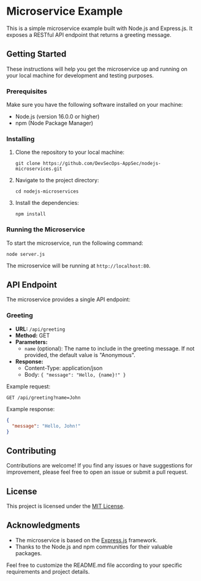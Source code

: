 # Microservice Example

This is a simple microservice example built with Node.js and Express.js. It exposes a RESTful API endpoint that returns a greeting message.

## Getting Started

These instructions will help you get the microservice up and running on your local machine for development and testing purposes.

### Prerequisites

Make sure you have the following software installed on your machine:

- Node.js (version 16.0.0 or higher)
- npm (Node Package Manager)

### Installing

1. Clone the repository to your local machine:

   ```shell
   git clone https://github.com/DevSecOps-AppSec/nodejs-microservices.git
   ```

2. Navigate to the project directory:

   ```shell
   cd nodejs-microservices
   ```

3. Install the dependencies:

   ```shell
   npm install
   ```

### Running the Microservice

To start the microservice, run the following command:

```shell
node server.js
```

The microservice will be running at `http://localhost:80`.

## API Endpoint

The microservice provides a single API endpoint:

### Greeting

- **URL:** `/api/greeting`
- **Method:** GET
- **Parameters:**
  - `name` (optional): The name to include in the greeting message. If not provided, the default value is "Anonymous".
- **Response:**
  - Content-Type: application/json
  - Body: `{ "message": "Hello, {name}!" }`

Example request:

```shell
GET /api/greeting?name=John
```

Example response:

```json
{
  "message": "Hello, John!"
}
```

## Contributing

Contributions are welcome! If you find any issues or have suggestions for improvement, please feel free to open an issue or submit a pull request.

## License

This project is licensed under the [MIT License](LICENSE).

## Acknowledgments

- The microservice is based on the [Express.js](https://expressjs.com) framework.
- Thanks to the Node.js and npm communities for their valuable packages.

Feel free to customize the README.md file according to your specific requirements and project details.
